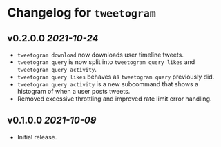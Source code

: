 # Changelog for `tweetogram`

## v0.2.0.0 _2021-10-24_

- `tweetogram download` now downloads user timeline tweets.
- `tweetogram query` is now split into `tweetogram query likes` and `tweetogram query activity`.
- `tweetogram query likes` behaves as `tweetogram query` previously did.
- `tweetogram query activity` is a new subcommand that shows a histogram of when a user posts tweets.
- Removed excessive throttling and improved rate limit error handling.

## v0.1.0.0 _2021-10-09_

- Initial release.
